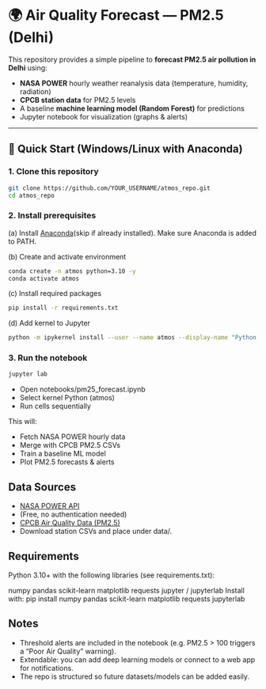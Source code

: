 # 🌍 Air Quality Forecast — PM2.5 (Delhi)

This repository provides a simple pipeline to **forecast PM2.5 air pollution in Delhi** using:
- **NASA POWER** hourly weather reanalysis data (temperature, humidity, radiation)
- **CPCB station data** for PM2.5 levels  
- A baseline **machine learning model (Random Forest)** for predictions  
- Jupyter notebook for visualization (graphs & alerts)

---

## 🚀 Quick Start (Windows/Linux with Anaconda)

### 1. Clone this repository
```bash
git clone https://github.com/YOUR_USERNAME/atmos_repo.git
cd atmos_repo
```
### 2. Install prerequisites
(a) Install [Anaconda](https://www.anaconda.com/download)(skip if already installed).
Make sure Anaconda is added to PATH.

(b) Create and activate environment
```bash
conda create -n atmos python=3.10 -y
conda activate atmos
```
(c) Install required packages
```bash
pip install -r requirements.txt
```
(d) Add kernel to Jupyter
```bash
python -m ipykernel install --user --name atmos --display-name "Python (atmos)"
```
### 3. Run the notebook
```bash
jupyter lab
```
- Open notebooks/pm25_forecast.ipynb
- Select kernel Python (atmos)
- Run cells sequentially

This will:
- Fetch NASA POWER hourly data
- Merge with CPCB PM2.5 CSVs
- Train a baseline ML model
- Plot PM2.5 forecasts & alerts

## Data Sources
- [NASA POWER API](https://power.larc.nasa.gov/)
- (Free, no authentication needed)
- [CPCB Air Quality Data (PM2.5)](https://app.cpcbccr.com/ccr/#/caaqm-dashboard-all/caaqm-landing)
- Download station CSVs and place under data/.

## Requirements
Python 3.10+ with the following libraries (see requirements.txt):

numpy
pandas
scikit-learn
matplotlib
requests
jupyter / jupyterlab
Install with:
pip install numpy pandas scikit-learn matplotlib requests jupyterlab

## Notes
- Threshold alerts are included in the notebook (e.g. PM2.5 > 100 triggers a “Poor Air Quality” warning).
- Extendable: you can add deep learning models or connect to a web app for notifications.
- The repo is structured so future datasets/models can be added easily.
